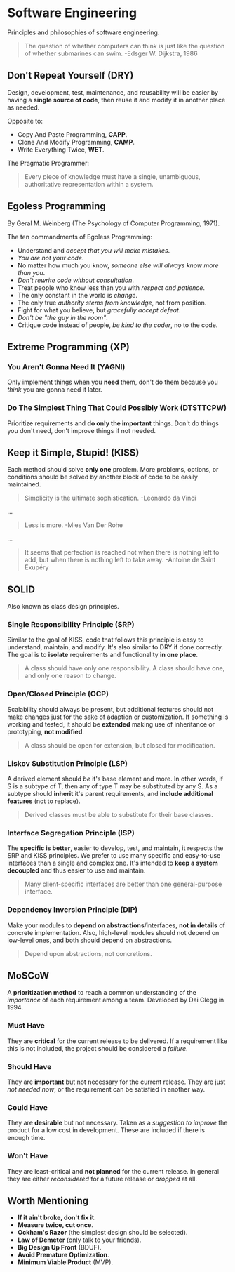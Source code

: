 # Software Engineering

Principles and philosophies of software engineering.

>The question of whether computers can think is just like the question of whether submarines can swim. -Edsger W. Dijkstra, 1986

## Don't Repeat Yourself (DRY)

Design, development, test, maintenance, and reusability will be easier by having a **single source of code**, then reuse it and modify it in another place as needed.

Opposite to:

- Copy And Paste Programming, **CAPP**.
- Clone And Modify Programming, **CAMP**.
- Write Everything Twice, **WET**.

The Pragmatic Programmer:

>Every piece of knowledge must have a single, unambiguous, authoritative representation within a system.

## Egoless Programming

By Geral M. Weinberg (The Psychology of Computer Programming, 1971).

The ten commandments of Egoless Programming:

- Understand and *accept that you will make mistakes*.
- *You are not your code*.
- No matter how much you know, *someone else will always know more than you*.
- *Don't rewrite code without consultation*.
- Treat people who know less than you with *respect and patience*.
- The only constant in the world is *change*.
- The only true *authority stems from knowledge*, not from position.
- Fight for what you believe, but *gracefully accept defeat*.
- *Don't be "the guy in the room"*.
- Critique code instead of people, *be kind to the coder*, no to the code.

## Extreme Programming (XP)

### You Aren't Gonna Need It (YAGNI)

Only implement things when you **need** them, don't do them because you *think* you are gonna need it later.

### Do The Simplest Thing That Could Possibly Work (DTSTTCPW)

Prioritize requirements and **do only the important** things. Don't do things you don't need, don't improve things if not needed.

## Keep it Simple, Stupid! (KISS)

Each method should solve **only one** problem. More problems, options, or conditions should be solved by another block of code to be easily maintained.

>Simplicity is the ultimate sophistication. -Leonardo da Vinci

...

>Less is more. -Mies Van Der Rohe

...

>It seems that perfection is reached not when there is nothing left to add, but when there is nothing left to take away. -Antoine de Saint Exupéry

## SOLID

Also known as class design principles.

### Single Responsibility Principle (SRP)

Similar to the goal of KISS, code that follows this principle is easy to understand, maintain, and modify. It's also similar to DRY if done correctly. The goal is to **isolate** requirements and functionality **in one place**.

>A class should have only one responsibility. A class should have one, and only one reason to change.

### Open/Closed Principle (OCP)

Scalability should always be present, but additional features should not make changes just for the sake of adaption or customization. If something is working and tested, it should be **extended** making use of inheritance or prototyping, **not modified**.

>A class should be open for extension, but closed for modification.

### Liskov Substitution Principle (LSP)

A derived element should *be* it's base element and more. In other words, if S is a subtype of T, then any of type T may be substituted by any S. As a subtype should **inherit** it's parent requirements, and **include additional features** (not to replace).

>Derived classes must be able to substitute for their base classes.

### Interface Segregation Principle (ISP)

The **specific is better**, easier to develop, test, and maintain, it respects the SRP and KISS principles. We prefer to use many specific and easy-to-use interfaces than a single and complex one. It's intended to **keep a system decoupled** and thus easier to use and maintain.

>Many client-specific interfaces are better than one general-purpose interface.

### Dependency Inversion Principle (DIP)

Make your modules to **depend on abstractions**/interfaces, **not in details** of concrete implementation. Also, high-level modules should not depend on low-level ones, and both should depend on abstractions.

>Depend upon abstractions, not concretions.

## MoSCoW

A **prioritization method** to reach a common understanding of the *importance* of each requirement among a team. Developed by Dai Clegg in 1994.

### Must Have

They are **critical** for the current release to be delivered. If a requirement like this is not included, the project should be considered a *failure*.

### Should Have

They are **important** but not necessary for the current release. They are just *not needed now*, or the requirement can be satisfied in another way.

### Could Have

They are **desirable** but not necessary. Taken as a  *suggestion to improve* the product for a low cost in development. These are included if there is enough time.

### Won't Have

They are least-critical and **not planned** for the current release. In general they are either *reconsidered* for a future release or *dropped* at all.

## Worth Mentioning

- **If it ain't broke, don't fix it**.
- **Measure twice, cut once**.
- **Ockham's Razor** (the simplest design should be selected).
- **Law of Demeter** (only talk to your friends).
- **Big Design Up Front** (BDUF).
- **Avoid Premature Optimization**.
- **Minimum Viable Product** (MVP).
